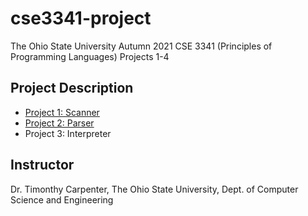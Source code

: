 # cse3341-project
The Ohio State University Autumn 2021 CSE 3341 (Principles of Programming Languages) Projects 1-4

## Project Description
* [Project 1: Scanner](https://github.com/choi1655/cse3341-project/tree/project-1)
* [Project 2: Parser](https://github.com/choi1655/cse3341-project/tree/project-2)
* Project 3: Interpreter


## Instructor
Dr. Timonthy Carpenter, The Ohio State University, Dept. of Computer Science and Engineering
